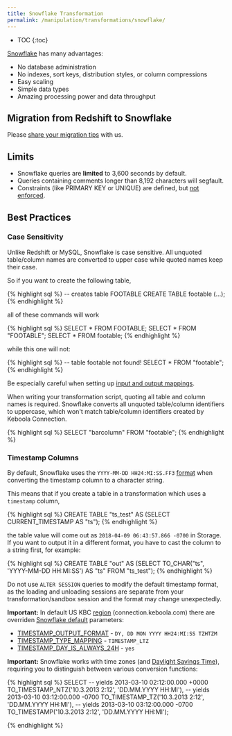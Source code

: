 ```yaml
---
title: Snowflake Transformation
permalink: /manipulation/transformations/snowflake/
---
```


* TOC
{:toc}

[Snowflake](http://www.snowflake.net/) has many advantages:

- No database administration
- No indexes, sort keys, distribution styles, or column compressions
- Easy scaling
- Simple data types
- Amazing processing power and data throughput

## Migration from Redshift to Snowflake

Please [share your migration tips](http://wiki.keboola.com/home/transformations/snowflake/redshift-snowflake) with us.

## Limits

- Snowflake queries are **limited** to 3,600 seconds by default.
- Queries containing comments longer than 8,192 characters will segfault.
- Constraints (like PRIMARY KEY or UNIQUE) are defined, but [not enforced](https://docs.snowflake.net/manuals/sql-reference/constraints-overview.html).

## Best Practices

### Case Sensitivity
Unlike Redshift or MySQL, Snowflake is case sensitive. All unquoted table/column names are converted to upper case
while quoted names keep their case.

So if you want to create the following table,

{% highlight sql %}
-- creates table FOOTABLE
CREATE TABLE footable (...);
{% endhighlight %}

all of these commands will work

{% highlight sql %}
SELECT * FROM FOOTABLE;
SELECT * FROM "FOOTABLE";
SELECT * FROM footable;
{% endhighlight %}

while this one will not:

{% highlight sql %}
-- table footable not found!
SELECT * FROM "footable";
{% endhighlight %}

Be especially careful when setting up [input and output mappings](/manipulation/transformations/mappings/).

When writing your transformation script, quoting all table and column names is required. Snowflake converts all
unquoted table/column identifiers to uppercase, which won't match table/column identifiers created by Keboola Connection.

{% highlight sql %}
SELECT "barcolumn" FROM "footable";
{% endhighlight %}

### Timestamp Columns
By default, Snowflake uses the
`YYYY-MM-DD HH24:MI:SS.FF3` [format](https://docs.snowflake.net/manuals/sql-reference/functions-conversion.html#label-date-time-format-conversion)
when converting the timestamp column to a character string.

This means that if you create a table in a transformation which uses a `timestamp` column,

{% highlight sql %}
CREATE TABLE "ts_test" AS (SELECT CURRENT_TIMESTAMP AS "ts");
{% endhighlight %}

the table value will come out as `2018-04-09 06:43:57.866 -0700` in Storage. If you
want to output it in a different format, you have to cast the column to a string first, for example:

{% highlight sql %}
CREATE TABLE "out" AS
    (SELECT TO_CHAR("ts", 'YYYY-MM-DD HH:MI:SS') AS "ts" FROM "ts_test");
{% endhighlight %}

Do not use `ALTER SESSION` queries to modify the default timestamp format, as the loading and unloading sessions are separate from your transformation/sandbox session and the format may change unexpectedly.

**Important:**
In default US KBC [region](https://developers.keboola.com/overview/api/#regions-and-endpoints) (connection.keboola.com) there are overriden
[Snowflake default](https://docs.snowflake.net/manuals/sql-reference/parameters.html#) parameters:

- [TIMESTAMP_OUTPUT_FORMAT](https://docs.snowflake.net/manuals/sql-reference/parameters.html#timestamp-output-format) - `DY, DD MON YYYY HH24:MI:SS TZHTZM`
- [TIMESTAMP_TYPE_MAPPING](https://docs.snowflake.net/manuals/sql-reference/parameters.html#timestamp-type-mapping) - `TIMESTAMP_LTZ`
- [TIMESTAMP_DAY_IS_ALWAYS_24H](https://docs.snowflake.net/manuals/sql-reference/parameters.html#timestamp-day-is-always-24h) - `yes`

**Important:** Snowflake works with time zones (and [Daylight Savings Time](https://en.wikipedia.org/wiki/Daylight_saving_time)),
requiring you to distinguish between various conversion functions:

{% highlight sql %}
SELECT
    -- yields 2013-03-10 02:12:00.000 +0000
    TO_TIMESTAMP_NTZ('10.3.2013 2:12', 'DD.MM.YYYY HH:MI'),
    -- yields 2013-03-10 03:12:00.000 -0700
    TO_TIMESTAMP_TZ('10.3.2013 2:12', 'DD.MM.YYYY HH:MI'),
    -- yields 2013-03-10 03:12:00.000 -0700
    TO_TIMESTAMP('10.3.2013 2:12', 'DD.MM.YYYY HH:MI');

{% endhighlight %}
